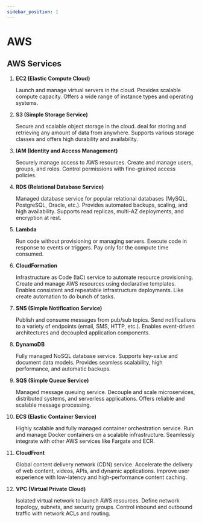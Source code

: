 ```yaml
---
sidebar_position: 1
---
```


# AWS

## **AWS Services**

1. **EC2 (Elastic Compute Cloud)**
    
    Launch and manage virtual servers in the cloud. Provides scalable compute capacity. Offers a wide range of instance types and operating systems.
    
2. **S3 (Simple Storage Service)**
    
    Secure and scalable object storage in the cloud. deal for storing and retrieving any amount of data from anywhere. Supports various storage classes and offers high durability and availability.
    
3. **IAM (Identity and Access Management)**
    
    Securely manage access to AWS resources. Create and manage users, groups, and roles. Control permissions with fine-grained access policies.
    
4. **RDS (Relational Database Service)**
    
    Managed database service for popular relational databases (MySQL, PostgreSQL, Oracle, etc.). Provides automated backups, scaling, and high availability. Supports read replicas, multi-AZ deployments, and encryption at rest.
    
5. **Lambda**
    
    Run code without provisioning or managing servers. Execute code in response to events or triggers. Pay only for the compute time consumed.
    
6. **CloudFormation**
    
    Infrastructure as Code (IaC) service to automate resource provisioning. Create and manage AWS resources using declarative templates. Enables consistent and repeatable infrastructure deployments. Like create automation to do bunch of tasks.
    
7. **SNS (Simple Notification Service)**
    
    Publish and consume messages from pub/sub topics. Send notifications to a variety of endpoints (email, SMS, HTTP, etc.). Enables event-driven architectures and decoupled application components.
    
8. **DynamoDB**
    
    Fully managed NoSQL database service. Supports key-value and document data models. Provides seamless scalability, high performance, and automatic backups.
    
9. **SQS (Simple Queue Service)**
    
    Managed message queuing service. Decouple and scale microservices, distributed systems, and serverless applications. Offers reliable and scalable message processing.
    
10. **ECS (Elastic Container Service)**
    
    Highly scalable and fully managed container orchestration service. Run and manage Docker containers on a scalable infrastructure. Seamlessly integrate with other AWS services like Fargate and ECR.
    
11. **CloudFront**
    
    Global content delivery network (CDN) service. Accelerate the delivery of web content, videos, APIs, and dynamic applications. Improve user experience with low-latency and high-performance content caching.
    
12. **VPC (Virtual Private Cloud)**
    
    Isolated virtual network to launch AWS resources. Define network topology, subnets, and security groups. Control inbound and outbound traffic with network ACLs and routing.